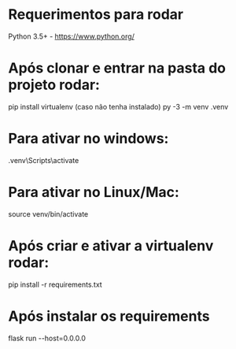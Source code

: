 # Requerimentos para rodar
Python 3.5+ - https://www.python.org/

# Após clonar e entrar na pasta do projeto rodar:
pip install virtualenv (caso não tenha instalado)
py -3 -m venv .venv

# Para ativar no windows:
.venv\Scripts\activate

# Para ativar no Linux/Mac:
source venv/bin/activate

# Após criar e ativar a virtualenv rodar:
pip install -r requirements.txt

# Após instalar os requirements
flask run --host=0.0.0.0
